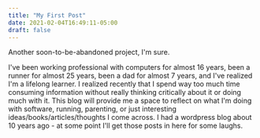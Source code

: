 ```yaml
---
title: "My First Post"
date: 2021-02-04T16:49:11-05:00
draft: false
---
```


Another soon-to-be-abandoned project, I'm sure. 

I've been working professional with computers for almost 16 years, been a runner for almost 25 years, been a dad for almost 7 years, and I've realized I'm a lifelong learner. I realized recently that I spend way too much time consuming information without really thinking critically about it or doing much with it. This blog will provide me a space to reflect on what I'm doing with software, running, parenting, or just interesting ideas/books/articles/thoughts I come across. I had a wordpress blog about 10 years ago - at some point I'll get those posts in here for some laughs. 